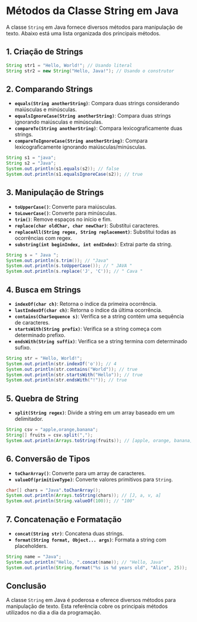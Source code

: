 # Métodos da Classe String em Java

A classe `String` em Java fornece diversos métodos para manipulação de texto. Abaixo está uma lista organizada dos principais métodos.

## 1. Criação de Strings
```java
String str1 = "Hello, World!"; // Usando literal
String str2 = new String("Hello, Java!"); // Usando o construtor
```

## 2. Comparando Strings
- **`equals(String anotherString)`**: Compara duas strings considerando maiúsculas e minúsculas.
- **`equalsIgnoreCase(String anotherString)`**: Compara duas strings ignorando maiúsculas e minúsculas.
- **`compareTo(String anotherString)`**: Compara lexicograficamente duas strings.
- **`compareToIgnoreCase(String anotherString)`**: Compara lexicograficamente ignorando maiúsculas/minúsculas.

```java
String s1 = "java";
String s2 = "Java";
System.out.println(s1.equals(s2)); // false
System.out.println(s1.equalsIgnoreCase(s2)); // true
```

## 3. Manipulação de Strings
- **`toUpperCase()`**: Converte para maiúsculas.
- **`toLowerCase()`**: Converte para minúsculas.
- **`trim()`**: Remove espaços no início e fim.
- **`replace(char oldChar, char newChar)`**: Substitui caracteres.
- **`replaceAll(String regex, String replacement)`**: Substitui todas as ocorrências com regex.
- **`substring(int beginIndex, int endIndex)`**: Extrai parte da string.

```java
String s = " Java ";
System.out.println(s.trim()); // "Java"
System.out.println(s.toUpperCase()); // " JAVA "
System.out.println(s.replace('J', 'C')); // " Cava "
```

## 4. Busca em Strings
- **`indexOf(char ch)`**: Retorna o índice da primeira ocorrência.
- **`lastIndexOf(char ch)`**: Retorna o índice da última ocorrência.
- **`contains(CharSequence s)`**: Verifica se a string contém uma sequência de caracteres.
- **`startsWith(String prefix)`**: Verifica se a string começa com determinado prefixo.
- **`endsWith(String suffix)`**: Verifica se a string termina com determinado sufixo.

```java
String str = "Hello, World!";
System.out.println(str.indexOf('o')); // 4
System.out.println(str.contains("World")); // true
System.out.println(str.startsWith("Hello")); // true
System.out.println(str.endsWith("!")); // true
```

## 5. Quebra de String
- **`split(String regex)`**: Divide a string em um array baseado em um delimitador.

```java
String csv = "apple,orange,banana";
String[] fruits = csv.split(",");
System.out.println(Arrays.toString(fruits)); // [apple, orange, banana]
```

## 6. Conversão de Tipos
- **`toCharArray()`**: Converte para um array de caracteres.
- **`valueOf(primitiveType)`**: Converte valores primitivos para `String`.

```java
char[] chars = "Java".toCharArray();
System.out.println(Arrays.toString(chars)); // [J, a, v, a]
System.out.println(String.valueOf(100)); // "100"
```

## 7. Concatenação e Formatação
- **`concat(String str)`**: Concatena duas strings.
- **`format(String format, Object... args)`**: Formata a string com placeholders.

```java
String name = "Java";
System.out.println("Hello, ".concat(name)); // "Hello, Java"
System.out.println(String.format("%s is %d years old", "Alice", 25));
```

## Conclusão
A classe `String` em Java é poderosa e oferece diversos métodos para manipulação de texto. Esta referência cobre os principais métodos utilizados no dia a dia da programação.

